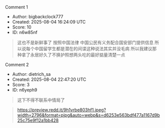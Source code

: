 Comment 1

- Author: bigbackclock777
- Created: 2025-08-04 16:24:09 UTC
- Score: 10
- ID: n6w85nf

> 这也不是新鲜事了 按照中国法律 中国公民有义务配合国安部门提供信息 所以说每个中国留学生都是潜在的间谍这种说法其实并没毛病 所以我建议那种拿了永居好久了不换护照想两头吃的最好掂量清楚一点

Comment 2

- Author: dietrich_sa
- Created: 2025-08-04 22:47:20 UTC
- Score: 3
- ID: n6yeph9

> 这下不得不联系中情局了

> https://preview.redd.it/9h1vrbe803hf1.jpeg?width=2796&format=pjpg&auto=webp&s=d6253e563bdf477a1167d9b25c75e9f12a1bb428
